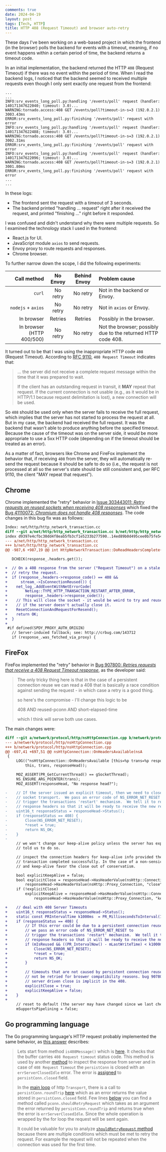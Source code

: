 ```yaml
---
comments: true
date: 2024-04-19
layout: post
tags: [Tech, HTTP]
title: HTTP 408 (Request Timeout) and browser auto-retry
---
```


These days I've been working on a web-based project in which the frontend (in the browser) polls the backend for events with a timeout, meaning, if no event happens within a certain period of time, the backend returns a timeout code.

In an initial implementation, the backend returned the HTTP `408` (Request Timeout) if there was no event within the period of time. When I read the backend logs, I noticed that the backend seemed to received multiple requests even though I only sent exactly one request from the frontend:

```
...
...
INFO:srv_events_long_poll.py:handling '/events/poll' request (handler: 140171347622040; timeout: 3.0)...
WARNING:tornado.access:408 GET /events/poll?timeout-in-s=3 (192.0.2.1) 3003.43ms
ERROR:srv_events_long_poll.py:finishing '/events/poll' request with error
INFO:srv_events_long_poll.py:handling '/events/poll' request (handler: 140171347622488; timeout: 3.0)...
WARNING:tornado.access:408 GET /events/poll?timeout-in-s=3 (192.0.2.1) 3002.31ms
ERROR:srv_events_long_poll.py:finishing '/events/poll' request with error
INFO:srv_events_long_poll.py:handling '/events/poll' request (handler: 140171347622096; timeout: 3.0)...
WARNING:tornado.access:408 GET /events/poll?timeout-in-s=3 (192.0.2.1) 3001.80ms
ERROR:srv_events_long_poll.py:finishing '/events/poll' request with error
...
...
```

In these logs:

- The frontend sent the request with a timeout of 3 seconds.
- The backend printed "handling ... request" right after it received the request, and printed "finishing ..." right before it responded.

I was confused and didn't understand why there were multiple requests. So I examined the technology stack I used in the frontend:

- React.js for UI.
- JavaScript module `axios` to send requests.
- Envoy proxy to route requests and responses.
- Chrome browser.

To further narrow down the scope, I did the following experiments:

|               Call method | No Envoy | Behind Envoy | Problem cause                                                |
| ------------------------: | :------: | :----------: | :----------------------------------------------------------- |
|                    `curl` | No retry |   No retry   | Not in the backend or Envoy.                                 |
|        `nodejs` + `axios` | No retry |   No retry   | Not in `axios` or Envoy.                                     |
|                In browser | Retries  |   Retries    | Possibly in the browser.                                     |
| In browser (HTTP 400/500) | No retry |   No retry   | Not the browser; possibly due to the returned HTTP code 408. |

It turned out to be that I was using the inappropriate HTTP code `408` (Request Timeout). According to [RFC 9110](https://datatracker.ietf.org/doc/html/rfc9110#name-408-request-timeout), `408 Request Timeout` indicates that:

> ... the server did not receive a complete request message within the time that it was prepared to wait.
>
> If the client has an outstanding request in transit, it **MAY** repeat that request. If the current connection is not usable (e.g., as it would be in HTTP/1.1 because request delimitation is lost), a new connection will be used.

So `408` should be used only when the server fails to receive the full request, which implies that the server has not started to process the request at all. But in my case, the backend had received the full request. It was the backend that wasn't able to produce anything before the specified timeout. Because the cause of the timeout was on the server side, it would be more appropriate to use a 5xx HTTP code (depending on if the timeout should be treated as an error).

As a matter of fact, browsers like Chrome and FireFox implement the behavior that, if receiving `408` from the server, they will automatically re-send the request because it should be safe to do so (i.e., the request is not processed at all so the server's state should be still consistent and, per RFC 9110, the client "MAY repeat that request").

## Chrome

Chrome implemented the "retry" behavior in [Issue 303443011: _Retry requests on reused sockets when receiving 408 responses_](https://codereview.chromium.org/303443011) which fixed the [Bug 41110072: _Chromium does not handle 408 responses_](https://issues.chromium.org/issues/41110072). The code changes in this bug fix was as follows:

```diff
Index: net/http/http_network_transaction.cc
diff --git a/net/http/http_network_transaction.cc b/net/http/http_network_transaction.cc
index d9397e4cfbc30dd4f8eab5fb3cf1e5233b277590..14ed89b0d495cee0b75fe54c1ca833b1134f6e36 100644
--- a/net/http/http_network_transaction.cc
+++ b/net/http/http_network_transaction.cc
@@ -987,6 +987,19 @@ int HttpNetworkTransaction::DoReadHeadersComplete(int result) {

   DCHECK(response_.headers.get());

+  // On a 408 response from the server ("Request Timeout") on a stale socket,
+  // retry the request.
+  if (response_.headers->response_code() == 408 &&
+      stream_->IsConnectionReused()) {
+    net_log_.AddEventWithNetErrorCode(
+        NetLog::TYPE_HTTP_TRANSACTION_RESTART_AFTER_ERROR,
+        response_.headers->response_code());
+    // This will close the socket - it would be weird to try and reuse it, even
+    // if the server doesn't actually close it.
+    ResetConnectionAndRequestForResend();
+    return OK;
+  }
+
 #if defined(SPDY_PROXY_AUTH_ORIGIN)
   // Server-induced fallback; see: http://crbug.com/143712
   if (response_.was_fetched_via_proxy) {
```

## FireFox

FireFox implemented the "retry" behavior in [Bug 907800: _Retries requests that receive a 408 Request Timeout response_](https://bugzilla.mozilla.org/show_bug.cgi?id=907800), as the developer said:

> The only tricky thing here is that in the case of a persistent connection reuse we can read a 408 that is basically a race condition against sending the request - in which case a retry is a good thing.
>
> so here's the compromise - I'll change this logic to be
>
> 408 AND reused-pconn AND short-elapsed-time
>
> which I think will serve both use cases.

The main changes were:

```diff
diff --git a/netwerk/protocol/http/nsHttpConnection.cpp b/netwerk/protocol/http/nsHttpConnection.cpp
--- a/netwerk/protocol/http/nsHttpConnection.cpp
+++ b/netwerk/protocol/http/nsHttpConnection.cpp
@@ -697,41 +697,51 @@ nsHttpConnection::OnHeadersAvailable(nsA
 {
     LOG(("nsHttpConnection::OnHeadersAvailable [this=%p trans=%p response-head=%p]\n",
         this, trans, responseHead));

     MOZ_ASSERT(PR_GetCurrentThread() == gSocketThread);
     NS_ENSURE_ARG_POINTER(trans);
     MOZ_ASSERT(responseHead, "No response head?");

-    // If the server issued an explicit timeout, then we need to close down the
-    // socket transport.  We pass an error code of NS_ERROR_NET_RESET to
-    // trigger the transactions 'restart' mechanism.  We tell it to reset its
-    // response headers so that it will be ready to receive the new response.
-    uint16_t responseStatus = responseHead->Status();
-    if (responseStatus == 408) {
-        Close(NS_ERROR_NET_RESET);
-        *reset = true;
-        return NS_OK;
-    }
-
     // we won't change our keep-alive policy unless the server has explicitly
     // told us to do so.

     // inspect the connection headers for keep-alive info provided the
     // transaction completed successfully. In the case of a non-sensical close
     // and keep-alive favor the close out of conservatism.

     bool explicitKeepAlive = false;
     bool explicitClose = responseHead->HasHeaderValue(nsHttp::Connection, "close") ||
         responseHead->HasHeaderValue(nsHttp::Proxy_Connection, "close");
     if (!explicitClose)
         explicitKeepAlive = responseHead->HasHeaderValue(nsHttp::Connection, "keep-alive") ||
             responseHead->HasHeaderValue(nsHttp::Proxy_Connection, "keep-alive");

+    // deal with 408 Server Timeouts
+    uint16_t responseStatus = responseHead->Status();
+    static const PRIntervalTime k1000ms  = PR_MillisecondsToInterval(1000);
+    if (responseStatus == 408) {
+        // If this error could be due to a persistent connection reuse then
+        // we pass an error code of NS_ERROR_NET_RESET to
+        // trigger the transactions 'restart' mechanism.  We tell it to reset its
+        // response headers so that it will be ready to receive the new response.
+        if (mIsReused && ((PR_IntervalNow() - mLastWriteTime) < k1000ms)) {
+            Close(NS_ERROR_NET_RESET);
+            *reset = true;
+            return NS_OK;
+        }
+
+        // timeouts that are not caused by persistent connection reuse should
+        // not be retried for broswer compatibility reasons. bug 907800. The
+        // server driven close is implicit in the 408.
+        explicitClose = true;
+        explicitKeepAlive = false;
+    }
+
     // reset to default (the server may have changed since we last checked)
     mSupportsPipelining = false;
```

## Go programming language

The Go programming language's HTTP request probably implemented the same behavior, as [this answer](https://stackoverflow.com/a/68491872/630364) describes:

> Lets start from method `is408Message()` which is [here](https://github.com/golang/go/blob/052da5717e02659da49707873b3868fe36f2aaf0/src/net/http/transport.go#L2256). It checks that the buffer carries `408 Request timeout` status code. This method is used by another [method](https://github.com/golang/go/blob/052da5717e02659da49707873b3868fe36f2aaf0/src/net/http/transport.go#L2238) to inspect the response from server and in case of `408 Request Timeout` the `persistConn` is closed with an `errServerClosedIdle` error. The error is [assigned](https://github.com/golang/go/blob/052da5717e02659da49707873b3868fe36f2aaf0/src/net/http/transport.go#L2702) to `persistConn.closed` field.
>
> In the [main loop](https://github.com/golang/go/blob/052da5717e02659da49707873b3868fe36f2aaf0/src/net/http/transport.go#L561) of http `Transport`, there is a call to `persistConn.roundTrip` [here](https://github.com/golang/go/blob/052da5717e02659da49707873b3868fe36f2aaf0/src/net/http/transport.go#L594) which as an error returns the value stored in `persistConn.closed` field. Few lines [below](https://github.com/golang/go/blob/052da5717e02659da49707873b3868fe36f2aaf0/src/net/http/transport.go#L606) you can find a method called `pconn.shouldRetryRequest` which takes as an argument the error returned by `persistConn.roundTrip` and returns true when the error is `errServerClosedIdle`. Since the whole operation is wrapped by the for loop the request will be sent again.
>
> It could be valuable for you to analyze [`shouldRetryRequest` method](https://github.com/golang/go/blob/052da5717e02659da49707873b3868fe36f2aaf0/src/net/http/transport.go#L681) because there are multiple conditions which must be met to retry the request. For example the request will not be repeated when the connection was used for the first time.

